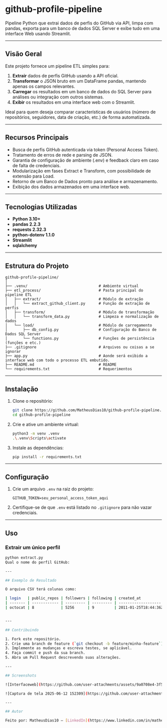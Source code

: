 # github-profile-pipeline

Pipeline Python que extrai dados de perfis do GitHub via API, limpa com pandas, exporta para um banco de dados SQL Server e exibe tudo em uma interface Web usando Streamlit.

---

## Visão Geral

Este projeto fornece um pipeline ETL simples para:

1. **Extrair** dados de perfis GitHub usando a API oficial.
2. **Transformar** o JSON bruto em um DataFrame pandas, mantendo apenas os campos relevantes.
3. **Carregar** os resultados em um banco de dados do SQL Server para análises ou integração com outros sistemas.
4. **Exibir** os resultados em uma interface web com o Streamlit.

Ideal para quem deseja comparar características de usuários (número de repositórios, seguidores, data de criação, etc.) de forma automatizada.

---

## Recursos Principais

* Busca de perfis GitHub autenticada via token (Personal Access Token).
* Tratamento de erros de rede e parsing de JSON.
* Garantia de configuração de ambiente (.env) e feedback claro em caso de falta de credenciais.
* Modularização em fases Extract e Transform, com possibilidade de extensão para Load.
* Retorno de um Banco de Dados pronto para análise e armazenamento.
* Exibição dos dados armazenados em uma interface web.

---

## Tecnologias Utilizadas

* **Python 3.10+**
* **pandas 2.2.3**
* **requests 2.32.3**
* **python-dotenv 1.1.0**
* **Streamlit**
* **sqlalchemy**

---

## Estrutura do Projeto

```text
github-profile-pipeline/
│
├── .venv/                                # Ambiente virtual
├── etl_process/                          # Pasta principal do pipeline ETL
│   ├── extract/                          # Módulo de extração
│   │   └── extract_github_client.py      # Função de extração de perfis
│   ├── transform/                        # Módulo de transformação
│   │   └── transform_data.py             # Limpeza e normalização de dados
│   └── load/                             # Módulo de carregamento
│       ├── db_config.py                  # Configuração do Banco de Dados SQL Server
│       └── functions.py                  # Funções de persistência (funções e etc.)                  
├── .gitignore                            # Arquivos ou coisas a se ignorar
├── app.py                                # Aonde será exibido a interface web com todo o processo ETL embutido.  
├── README.md                             # README
└── requirements.txt                      # Requerimentos
```

---

## Instalação

1. Clone o repositório:

   ```bash
   git clone https://github.com/MatheusDias10/github-profile-pipeline.git
   cd github-profile-pipeline
   ```

2. Crie e ative um ambiente virtual:

   ```bash
   python3 -m venv .venv
   .\.venv\Scripts\activate
   ```

3. Instale as dependências:

   ```bash
   pip install -r requirements.txt
   ```

---

## Configuração

1. Crie um arquivo `.env` na raiz do projeto:

   ```dotenv
   GITHUB_TOKEN=seu_personal_access_token_aqui
   ```
2. Certifique-se de que `.env` está listado no `.gitignore` para não vazar credenciais.

---

## Uso

### Extrair um único perfil

```bash
python extract.py
Qual o nome do perfil GitHub:

---

## Exemplo de Resultado

O arquivo CSV terá colunas como:

| login   | public_repos | followers | following | created_at          | updated_at          | account_age |
| ------- | ------------ | --------- | --------- | ------------------- | ------------------- | ----------- |
| octocat | 8            | 5256      | 9         | 2011-01-25T18:44:36Z | 2025-05-02T07:45:05Z | 5211      |


---

## Contribuindo

1. Fork este repositório.
2. Crie uma branch de feature (`git checkout -b feature/minha-feature`).
3. Implemente as mudanças e escreva testes, se aplicável.
4. Faça commit e push da sua branch.
5. Abra um Pull Request descrevendo suas alterações.

---

## Screenshots

![Interfaceweb](https://github.com/user-attachments/assets/9a0708e4-3f5c-440c-8134-7687bcd69956)

![Captura de tela 2025-06-12 152309](https://github.com/user-attachments/assets/da1047ce-caf9-4325-8eb1-7baa30801489)

---

## Autor

Feito por: MatheusDias10 – [LinkedIn](https://www.linkedin.com/in/matheus-dias-71982b333/)
